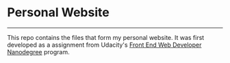 # Personal Website
---

This repo contains the files that form my personal website. It was first developed as a assignment from Udacity's <a href="https://www.udacity.com/course/front-end-web-developer-nanodegree--nd0011"> Front End Web Developer Nanodegree</a> program.
